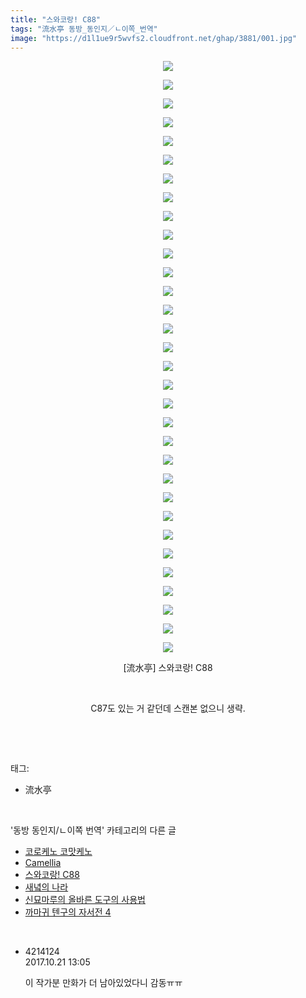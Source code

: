 ```yaml
---
title: "스와코랑! C88"
tags: "流水亭 동방_동인지／ㄴ이쪽_번역"
image: "https://d1l1ue9r5wvfs2.cloudfront.net/ghap/3881/001.jpg"
---
```

<div class="article">
<p style="text-align: center; clear: none; float: none;"><img src="{{ site.imgserver9 }}/ghap/3881/001.jpg"/></p>
<p style="text-align: center; clear: none; float: none;"><img src="{{ site.imgserver9 }}/ghap/3881/002.jpg"/></p>
<p style="text-align: center; clear: none; float: none;"><img src="{{ site.imgserver9 }}/ghap/3881/003.jpg"/></p>
<p style="text-align: center; clear: none; float: none;"><img src="{{ site.imgserver9 }}/ghap/3881/004.jpg"/></p>
<p style="text-align: center; clear: none; float: none;"><img src="{{ site.imgserver9 }}/ghap/3881/005.jpg"/></p>
<p style="text-align: center; clear: none; float: none;"><img src="{{ site.imgserver9 }}/ghap/3881/006.jpg"/></p>
<p style="text-align: center; clear: none; float: none;"><img src="{{ site.imgserver9 }}/ghap/3881/007.jpg"/></p>
<p style="text-align: center; clear: none; float: none;"><img src="{{ site.imgserver9 }}/ghap/3881/008.jpg"/></p>
<p style="text-align: center; clear: none; float: none;"><img src="{{ site.imgserver9 }}/ghap/3881/009.jpg"/></p>
<p style="text-align: center; clear: none; float: none;"><img src="{{ site.imgserver9 }}/ghap/3881/010.jpg"/></p>
<p style="text-align: center; clear: none; float: none;"><img src="{{ site.imgserver9 }}/ghap/3881/011.jpg"/></p>
<p style="text-align: center; clear: none; float: none;"><img src="{{ site.imgserver9 }}/ghap/3881/012.jpg"/></p>
<p style="text-align: center; clear: none; float: none;"><img src="{{ site.imgserver9 }}/ghap/3881/013.jpg"/></p>
<p style="text-align: center; clear: none; float: none;"><img src="{{ site.imgserver9 }}/ghap/3881/014.jpg"/></p>
<p style="text-align: center; clear: none; float: none;"><img src="{{ site.imgserver9 }}/ghap/3881/015.jpg"/></p>
<p style="text-align: center; clear: none; float: none;"><img src="{{ site.imgserver9 }}/ghap/3881/016.jpg"/></p>
<p style="text-align: center; clear: none; float: none;"><img src="{{ site.imgserver9 }}/ghap/3881/017.jpg"/></p>
<p style="text-align: center; clear: none; float: none;"><img src="{{ site.imgserver9 }}/ghap/3881/018.jpg"/></p>
<p style="text-align: center; clear: none; float: none;"><img src="{{ site.imgserver9 }}/ghap/3881/019.jpg"/></p>
<p style="text-align: center; clear: none; float: none;"><img src="{{ site.imgserver9 }}/ghap/3881/020.jpg"/></p>
<p style="text-align: center; clear: none; float: none;"><img src="{{ site.imgserver9 }}/ghap/3881/021.jpg"/></p>
<p style="text-align: center; clear: none; float: none;"><img src="{{ site.imgserver9 }}/ghap/3881/022.jpg"/></p>
<p style="text-align: center; clear: none; float: none;"><img src="{{ site.imgserver9 }}/ghap/3881/023.jpg"/></p>
<p style="text-align: center; clear: none; float: none;"><img src="{{ site.imgserver9 }}/ghap/3881/024.jpg"/></p>
<p style="text-align: center; clear: none; float: none;"><img src="{{ site.imgserver9 }}/ghap/3881/025.jpg"/></p>
<p style="text-align: center; clear: none; float: none;"><img src="{{ site.imgserver9 }}/ghap/3881/026.jpg"/></p>
<p style="text-align: center; clear: none; float: none;"><img src="{{ site.imgserver9 }}/ghap/3881/027.jpg"/></p>
<p style="text-align: center; clear: none; float: none;"><img src="{{ site.imgserver9 }}/ghap/3881/028.jpg"/></p>
<p style="text-align: center; clear: none; float: none;"><img src="{{ site.imgserver9 }}/ghap/3881/029.jpg"/></p>
<p style="text-align: center; clear: none; float: none;"><img src="{{ site.imgserver9 }}/ghap/3881/030.jpg"/></p>
<p style="text-align: center; clear: none; float: none;"><img src="{{ site.imgserver9 }}/ghap/3881/031.jpg"/></p>
<p style="text-align: center; clear: none; float: none;"><img src="{{ site.imgserver9 }}/ghap/3881/032.jpg"/></p>
<p style="text-align: center; clear: none; float: none;">[流水亭] 스와코랑! C88</p>
<p style="text-align: center; clear: none; float: none;"><br/></p>
<p style="text-align: center; clear: none; float: none;">C87도 있는 거 같던데 스캔본 없으니 생략.</p>
<p><br/></p>
</div><br/>
<div class="tagTrail">
<p>태그: </p>
<ul>
<li>流水亭</li>
</ul>
</div><br/>
<div class="another">
<p>'동방 동인지/ㄴ이쪽 번역' 카테고리의 다른 글</p>
<ul>
<li><a href="/ghap_3937">코로케노 코맛케노</a></li>
<li><a href="/ghap_3927">Camellia</a></li>
<li><a href="/ghap_3881">스와코랑! C88</a></li>
<li><a href="/ghap_3856">새녘의 나라</a></li>
<li><a href="/ghap_3847">신묘마루의 올바른 도구의 사용법</a></li>
<li><a href="/ghap_3845">까마귀 텐구의 자서전 4</a></li>
</ul>
</div><br/>
<div class="cb_module cb_fluid">
<div class="cb_wrt cb_profile">
<div class="comment">
<ul>
<li class="cb_thumb_off" id="comment15110962">
<div class="cb_comment_area">
<div class="cb_info_area">
<div class="cb_section">
<span class="cb_nick_name">4214124</span>
</div>
<div class="cb_section">
<span class="cb_date">2017.10.21 13:05 </span>
</div>
</div>
<div class="cb_dsc_comment">
<p class="cb_dsc">
											이 작가분 만화가 더 남아있었다니 감동ㅠㅠ
										</p>
</div>
</div></li>
</ul>
</div>
</div><!-- commentList close -->
</div><br/>
